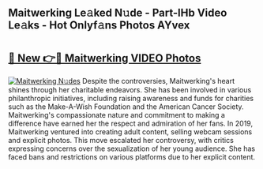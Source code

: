 ## Maitwerking Le𝚊ked N𝚞de - Part-lHb Video Le𝚊ks - Hot Onlyf𝚊ns Photos AYvex

# <h2><a href="http://ac3762.deff.icu/?id=Maitwerking">🔗 New 👉🔴 Maitwerking VIDEO Photos</a></h2>

[![Maitwerking N𝚞des](https://i.imgur.com/rIISA9y.gif)](http://ac3762.deff.icu/?id=Maitwerking)
Despite the controversies, Maitwerking's heart shines through her charitable endeavors. She has been involved in various philanthropic initiatives, including raising awareness and funds for charities such as the Make-A-Wish Foundation and the American Cancer Society. Maitwerking's compassionate nature and commitment to making a difference have earned her the respect and admiration of her fans. In 2019, Maitwerking ventured into creating adult content, selling webcam sessions and explicit photos. This move escalated her controversy, with critics expressing concerns over the sexualization of her young audience. She has faced bans and restrictions on various platforms due to her explicit content.
